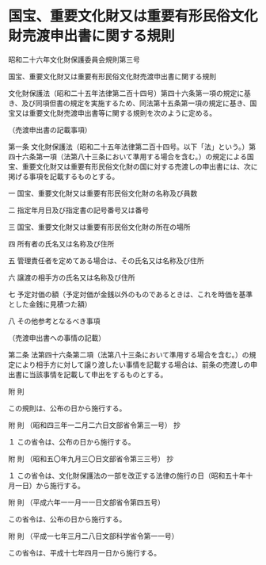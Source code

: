 # 国宝、重要文化財又は重要有形民俗文化財売渡申出書に関する規則

昭和二十六年文化財保護委員会規則第三号

国宝、重要文化財又は重要有形民俗文化財売渡申出書に関する規則

文化財保護法（昭和二十五年法律第二百十四号）第四十六条第一項の規定に基き、及び同項但書の規定を実施するため、同法第十五条第一項の規定に基き、国宝又は重要文化財売渡申出書等に関する規則を次のように定める。

（売渡申出書の記載事項）

第一条 文化財保護法（昭和二十五年法律第二百十四号。以下「法」という。）第四十六条第一項（法第八十三条において準用する場合を含む。）の規定による国宝、重要文化財又は重要有形民俗文化財の国に対する売渡しの申出書には、次に掲げる事項を記載するものとする。

一 国宝、重要文化財又は重要有形民俗文化財の名称及び員数

二 指定年月日及び指定書の記号番号又は番号

三 国宝、重要文化財又は重要有形民俗文化財の所在の場所

四 所有者の氏名又は名称及び住所

五 管理責任者を定めてある場合は、その氏名又は名称及び住所

六 譲渡の相手方の氏名又は名称及び住所

七 予定対価の額（予定対価が金銭以外のものであるときは、これを時価を基準とした金銭に見積つた額）

八 その他参考となるべき事項

（売渡申出書への事情の記載）

第二条 法第四十六条第二項（法第八十三条において準用する場合を含む。）の規定により相手方に対して譲り渡したい事情を記載する場合は、前条の売渡しの申出書に当該事情を記載して申出をするものとする。

附 則

この規則は、公布の日から施行する。

附 則 （昭和四三年一二月二六日文部省令第三一号） 抄

１ この省令は、公布の日から施行する。

附 則 （昭和五〇年九月三〇日文部省令第三三号） 抄

１ この省令は、文化財保護法の一部を改正する法律の施行の日（昭和五十年十月一日）から施行する。

附 則 （平成六年一一月一一日文部省令第四五号）

この省令は、公布の日から施行する。

附 則 （平成一七年三月二八日文部科学省令第一一号）

この省令は、平成十七年四月一日から施行する。
